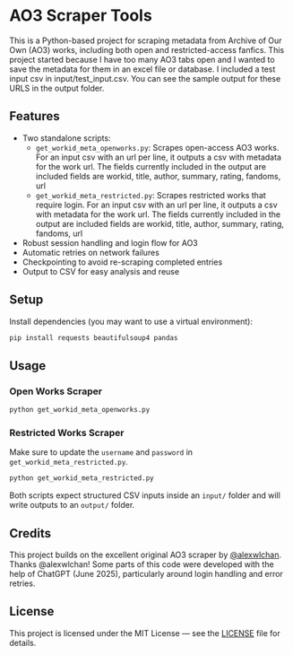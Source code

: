 # AO3 Scraper Tools

This is a Python-based project for scraping metadata from Archive of Our Own (AO3) works, including both open and restricted-access fanfics.
This project started because I have too many AO3 tabs open and I wanted to save the metadata for them in an excel file or database.
I included a test input csv in input/test_input.csv. You can see the sample output for these URLS in the output folder.

## Features

- Two standalone scripts:
  - `get_workid_meta_openworks.py`: Scrapes open-access AO3 works. For an input csv with an url per line, it outputs a csv with metadata for the work url. The fields currently included in the output are included fields are workid, title, author, summary, rating, fandoms, url
  - `get_workid_meta_restricted.py`: Scrapes restricted works that require login. For an input csv with an url per line, it outputs a csv with metadata for the work url. The fields currently included in the output are included fields are workid, title, author, summary, rating, fandoms, url
- Robust session handling and login flow for AO3
- Automatic retries on network failures
- Checkpointing to avoid re-scraping completed entries
- Output to CSV for easy analysis and reuse

## Setup

Install dependencies (you may want to use a virtual environment):

```bash
pip install requests beautifulsoup4 pandas
```

## Usage

### Open Works Scraper

```bash
python get_workid_meta_openworks.py
```

### Restricted Works Scraper

Make sure to update the `username` and `password` in `get_workid_meta_restricted.py`.

```bash
python get_workid_meta_restricted.py
```

Both scripts expect structured CSV inputs inside an `input/` folder and will write outputs to an `output/` folder.

## Credits

This project builds on the excellent original AO3 scraper by [@alexwlchan](https://github.com/alexwlchan). Thanks @alexwlchan! 
Some parts of this code were developed with the help of ChatGPT (June 2025), particularly around login handling and error retries.

## License

This project is licensed under the MIT License — see the [LICENSE](LICENSE) file for details.
